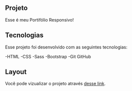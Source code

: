 ## Projeto 
Esse é meu Portifólio Responsivo!

## Tecnologias
Esse projeto foi desenvolvido com as seguintes tecnologias:

-HTML
-CSS
-Sass
-Bootstrap
-Git GitHub

## Layout 
Você pode vizualizar o projeto através
[desse link](https://arielm11.github.io/portifolio_arl/).
